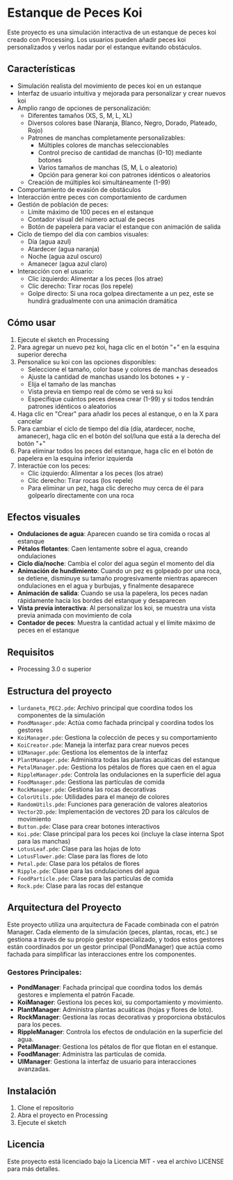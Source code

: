 # Estanque de Peces Koi

Este proyecto es una simulación interactiva de un estanque de peces koi creado con Processing. Los usuarios pueden añadir peces koi personalizados y verlos nadar por el estanque evitando obstáculos.

## Características

- Simulación realista del movimiento de peces koi en un estanque
- Interfaz de usuario intuitiva y mejorada para personalizar y crear nuevos koi
- Amplio rango de opciones de personalización:
  - Diferentes tamaños (XS, S, M, L, XL)
  - Diversos colores base (Naranja, Blanco, Negro, Dorado, Plateado, Rojo)
  - Patrones de manchas completamente personalizables:
    - Múltiples colores de manchas seleccionables
    - Control preciso de cantidad de manchas (0-10) mediante botones
    - Varios tamaños de manchas (S, M, L o aleatorio)
    - Opción para generar koi con patrones idénticos o aleatorios
  - Creación de múltiples koi simultáneamente (1-99)
- Comportamiento de evasión de obstáculos
- Interacción entre peces con comportamiento de cardumen
- Gestión de población de peces:
  - Límite máximo de 100 peces en el estanque
  - Contador visual del número actual de peces
  - Botón de papelera para vaciar el estanque con animación de salida
- Ciclo de tiempo del día con cambios visuales:
  - Día (agua azul)
  - Atardecer (agua naranja)
  - Noche (agua azul oscuro)
  - Amanecer (agua azul claro)
- Interacción con el usuario:
  - Clic izquierdo: Alimentar a los peces (los atrae)
  - Clic derecho: Tirar rocas (los repele)
  - Golpe directo: Si una roca golpea directamente a un pez, este se hundirá gradualmente con una animación dramática

## Cómo usar

1. Ejecute el sketch en Processing
2. Para agregar un nuevo pez koi, haga clic en el botón "+" en la esquina superior derecha
3. Personalice su koi con las opciones disponibles:
   - Seleccione el tamaño, color base y colores de manchas deseados
   - Ajuste la cantidad de manchas usando los botones + y -
   - Elija el tamaño de las manchas
   - Vista previa en tiempo real de cómo se verá su koi
   - Especifique cuántos peces desea crear (1-99) y si todos tendrán patrones idénticos o aleatorios
4. Haga clic en "Crear" para añadir los peces al estanque, o en la X para cancelar
5. Para cambiar el ciclo de tiempo del día (día, atardecer, noche, amanecer), haga clic en el botón del sol/luna que está a la derecha del botón "+"
6. Para eliminar todos los peces del estanque, haga clic en el botón de papelera en la esquina inferior izquierda
7. Interactúe con los peces:
   - Clic izquierdo: Alimentar a los peces (los atrae)
   - Clic derecho: Tirar rocas (los repele)
   - Para eliminar un pez, haga clic derecho muy cerca de él para golpearlo directamente con una roca

## Efectos visuales

- **Ondulaciones de agua**: Aparecen cuando se tira comida o rocas al estanque
- **Pétalos flotantes**: Caen lentamente sobre el agua, creando ondulaciones
- **Ciclo día/noche**: Cambia el color del agua según el momento del día
- **Animación de hundimiento**: Cuando un pez es golpeado por una roca, se detiene, disminuye su tamaño progresivamente mientras aparecen ondulaciones en el agua y burbujas, y finalmente desaparece
- **Animación de salida**: Cuando se usa la papelera, los peces nadan rápidamente hacia los bordes del estanque y desaparecen
- **Vista previa interactiva**: Al personalizar los koi, se muestra una vista previa animada con movimiento de cola
- **Contador de peces**: Muestra la cantidad actual y el límite máximo de peces en el estanque

## Requisitos

- Processing 3.0 o superior

## Estructura del proyecto

- `lurdaneta_PEC2.pde`: Archivo principal que coordina todos los componentes de la simulación
- `PondManager.pde`: Actúa como fachada principal y coordina todos los gestores
- `KoiManager.pde`: Gestiona la colección de peces y su comportamiento
- `KoiCreator.pde`: Maneja la interfaz para crear nuevos peces
- `UIManager.pde`: Gestiona los elementos de la interfaz
- `PlantManager.pde`: Administra todas las plantas acuáticas del estanque
- `PetalManager.pde`: Gestiona los pétalos de flores que caen en el agua
- `RippleManager.pde`: Controla las ondulaciones en la superficie del agua
- `FoodManager.pde`: Gestiona las partículas de comida
- `RockManager.pde`: Gestiona las rocas decorativas
- `ColorUtils.pde`: Utilidades para el manejo de colores
- `RandomUtils.pde`: Funciones para generación de valores aleatorios
- `Vector2D.pde`: Implementación de vectores 2D para los cálculos de movimiento
- `Button.pde`: Clase para crear botones interactivos
- `Koi.pde`: Clase principal para los peces koi (incluye la clase interna Spot para las manchas)
- `LotusLeaf.pde`: Clase para las hojas de loto
- `LotusFlower.pde`: Clase para las flores de loto
- `Petal.pde`: Clase para los pétalos de flores
- `Ripple.pde`: Clase para las ondulaciones del agua
- `FoodParticle.pde`: Clase para las partículas de comida
- `Rock.pde`: Clase para las rocas del estanque

## Arquitectura del Proyecto

Este proyecto utiliza una arquitectura de Facade combinada con el patrón Manager. Cada elemento de la simulación (peces, plantas, rocas, etc.) se gestiona a través de su propio gestor especializado, y todos estos gestores están coordinados por un gestor principal (PondManager) que actúa como fachada para simplificar las interacciones entre los componentes.

### Gestores Principales:

- **PondManager**: Fachada principal que coordina todos los demás gestores e implementa el patrón Facade.
- **KoiManager**: Gestiona los peces koi, su comportamiento y movimiento.
- **PlantManager**: Administra plantas acuáticas (hojas y flores de loto).
- **RockManager**: Gestiona las rocas decorativas y proporciona obstáculos para los peces.
- **RippleManager**: Controla los efectos de ondulación en la superficie del agua.
- **PetalManager**: Gestiona los pétalos de flor que flotan en el estanque.
- **FoodManager**: Administra las partículas de comida.
- **UIManager**: Gestiona la interfaz de usuario para interacciones avanzadas.

## Instalación

1. Clone el repositorio
2. Abra el proyecto en Processing
3. Ejecute el sketch

## Licencia

Este proyecto está licenciado bajo la Licencia MIT - vea el archivo LICENSE para más detalles.
